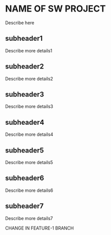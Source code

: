 # NAME OF SW PROJECT
Describe here
## subheader1
Describe more details1
## subheader2
Describe more details2
## subheader3
Describe more details3
## subheader4
Describe more details4
## subheader5
Describe more details5
## subheader6
Describe more details6
## subheader7
Describe more details7

CHANGE IN FEATURE-1 BRANCH
 
